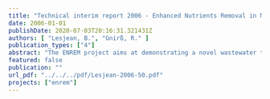 ```yaml
---
title: "Technical interim report 2006 - Enhanced Nutrients Removal in Membrane Bioreactor (ENREM)"
date: 2006-01-01
publishDate: 2020-07-03T20:16:31.321431Z
authors: [ "Lesjean, B.", "Gnirß, R." ]
publication_types: ["4"]
abstract: "The ENREM project aims at demonstrating a novel wastewater treatment process based on the technology of membrane bioreactor (MBR), set up in a configuration to enable enhanced biological elimination of nutrients. A new plant, and the related sewer system, was built in a unsewered periurban area of Berlin. The plant is to be operated over more than one year, and the process to be optimised. Performances and costs of the treatment system will be then assessed for the size 250 – 10,000pe, corresponding to semi-central schemes. The plant was started on 28 February 2006 with 8 month delay on the program identified in the LIFE proposal. As a consequence, a project extension request of 8 months will be lodged, in order to match the initial duration of 18 months for the optimisation, evaluation and dissemination phase. This delay incidentally caused also a 6 month delay for the preparation of this Interim Report. Despite these aspects, the management of the project has been achieved according to the organisation identified in the LIFE proposal. Annex 7.1 presents and discusses the key deliverables and milestones depending on the LIFE proposal and the current status. In relation to the technical content, Task 2 “Site and process definition” and Task 4 “Detailed design” were completed early 2005. Task 3 “Preliminary testing on representative site” was completed in September 2005 and enabled to validate the design, operation and start-up criteria of the MBR demonstration plant. The public tenders for the construction of the sewer network and the MBR container unit occurred during the first semester of 2005, and the construction of the scheme was completed by end 2006. In parallel, the required legal permits were acquired (for plant construction & operation, water discharge), as well as the parcel hosting the treatment unit. A relationship with the inhabitants of Margaretenhöhe was maintained in order to ensure a smooth construction phase, and a quick connection to the new sewer system. The dissemination activities covered several communication vectors (Tri-lingual website www.kompetenz-wasser.de, press-release and articles and bi-lingual KWB Newsletter, local press, scientific press, plant visits and inauguration, communication material etc). The project results will be widely communicated in the national and international medien, and a final project workshop will be organised in June 2007. The main task in 2006 will be the operation, optimisation and technical / economical evaluation of the low sewer system and the MBR demonstration plant. So far, the budget is generally in line with the expectations, or slightly below. The project finances allow the project extension of 8 months, required to achieve all announced technical outcomes of the project. After the 8 month extension the final project budget is expected to remain about 20% below the planned proposal, i.e. approx. € 600,000 savings on the total budget should be recorded, corresponding to a subvention reduction of approx. € 100,000 (also close to 20% reduction)."
featured: false
publication: ""
url_pdf: "../../../pdf/Lesjean-2006-50.pdf"
projects: ["enrem"]
---
```


